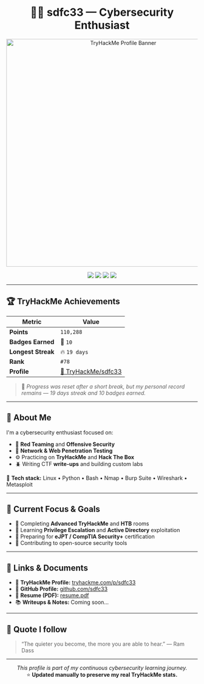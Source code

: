 <!-- PROFILE README FOR: sdfc33 -->

<h1 align="center">🧑‍💻 sdfc33 — Cybersecurity Enthusiast</h1>

<p align="center">
  <a href="https://tryhackme.com/p/sdfc33">
    <img src="./images/tryhackme-banner.png" alt="TryHackMe Profile Banner" width="600px"/>
  </a>
</p>

<p align="center">
  <img src="https://img.shields.io/badge/THM%20Streak-19%20days-brightgreen?style=for-the-badge&logo=firefoxbrowser&logoColor=white" />
  <img src="https://img.shields.io/badge/Badges-10-blue?style=for-the-badge&logo=tryhackme&logoColor=white" />
  <img src="https://img.shields.io/badge/Points-110288-orange?style=for-the-badge&logo=hackaday&logoColor=white" />
  <img src="https://img.shields.io/badge/Rank-%2378-success?style=for-the-badge" />
</p>

---

## 🏆 TryHackMe Achievements

| Metric | Value |
|--------|--------|
| **Points** | `110,288` |
| **Badges Earned** | 🏅 `10` |
| **Longest Streak** | 🔥 `19 days` |
| **Rank** | `#78` |
| **Profile** | [🔗 TryHackMe/sdfc33](https://tryhackme.com/p/sdfc33) |

> 📝 _Progress was reset after a short break, but my personal record remains — 19 days streak and 10 badges earned._

---

## 💼 About Me

I'm a cybersecurity enthusiast focused on:
- 🧠 **Red Teaming** and **Offensive Security**  
- 🔐 **Network & Web Penetration Testing**  
- ⚙️ Practicing on **TryHackMe** and **Hack The Box**  
- 🪲 Writing CTF **write-ups** and building custom labs  

💾 **Tech stack:** Linux • Python • Bash • Nmap • Burp Suite • Wireshark • Metasploit

---

## 🧠 Current Focus & Goals
- 🚩 Completing **Advanced TryHackMe** and **HTB** rooms  
- 🧩 Learning **Privilege Escalation** and **Active Directory** exploitation  
- 🧾 Preparing for **eJPT / CompTIA Security+** certification  
- 🤝 Contributing to open-source security tools

---

## 📎 Links & Documents

- 🔗 **TryHackMe Profile:** [tryhackme.com/p/sdfc33](https://tryhackme.com/p/sdfc33)
- 💼 **GitHub Profile:** [github.com/sdfc33](https://github.com/sdfc33)
- 📄 **Resume (PDF):** [resume.pdf](./resume.pdf)
- 📚 **Writeups & Notes:** Coming soon...

---

## 💬 Quote I follow
> “The quieter you become, the more you are able to hear.” — Ram Dass

---

<p align="center">
  <i>This profile is part of my continuous cybersecurity learning journey.</i><br/>
  ⭐️ <b>Updated manually to preserve my real TryHackMe stats.</b>
</p>
